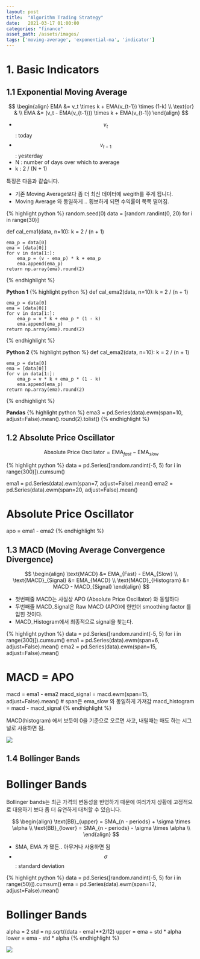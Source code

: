 ```yaml
---
layout: post
title:  "Algorithm Trading Strategy"
date:   2021-03-17 01:00:00
categories: "finance"
asset_path: /assets/images/
tags: ['moving-average', 'exponential-ma', 'indicator']
---
```



# 1. Basic Indicators

## 1.1 Exponential Moving Average

$$ \begin{align} 
EMA &= v_t \times k + EMA(v_{t-1}) \times (1-k)  \\
\text{or} & \\ 
EMA &= (v_t - EMA(v_{t-1})) \times k + EMA(v_{t-1})
\end{align} $$

 - $$ v_t $$ : today
 - $$ v_{t-1} $$ : yesterday 
 - N : number of days over which to average
 - k : 2 / (N + 1)

특징은 다음과 같습니다. 

 - 기존 Moving Average보다 좀 더 최신 데이터에 wegith를 주게 됩니다. 
 - Moving Average 와 동일하게 .. 횡보하게 되면 수익률이 쭉쭉 떨어짐. 

{% highlight python %}
random.seed(0)
data = [random.randint(0, 20) for i in range(30)]

def cal_ema1(data, n=10):
    k = 2 / (n + 1)

    ema_p = data[0]
    ema = [data[0]]
    for v in data[1:]:
        ema_p = (v - ema_p) * k + ema_p
        ema.append(ema_p)
    return np.array(ema).round(2)
{% endhighlight %}

**Python 1**
{% highlight python %}
def cal_ema2(data, n=10):
    k = 2 / (n + 1)
    
    ema_p = data[0]
    ema = [data[0]]
    for v in data[1:]:
        ema_p = v * k + ema_p * (1 - k)
        ema.append(ema_p)
    return np.array(ema).round(2)
{% endhighlight %}

**Python 2**
{% highlight python %}
def cal_ema2(data, n=10):
    k = 2 / (n + 1)
    
    ema_p = data[0]
    ema = [data[0]]
    for v in data[1:]:
        ema_p = v * k + ema_p * (1 - k)
        ema.append(ema_p)
    return np.array(ema).round(2)
{% endhighlight %}

**Pandas**
{% highlight python %}
ema3 = pd.Series(data).ewm(span=10, adjust=False).mean().round(2).tolist()
{% endhighlight %}


## 1.2 Absolute Price Oscillator

$$ \text{Absolute Price Oscillator} = \text{EMA}_{fast} - \text{EMA}_{slow} $$

{% highlight python %}
data =  pd.Series([random.randint(-5, 5) for i in range(300)]).cumsum()

ema1 = pd.Series(data).ewm(span=7, adjust=False).mean()
ema2 = pd.Series(data).ewm(span=20, adjust=False).mean()

# Absolute Price Oscillator 
apo = ema1 - ema2
{% endhighlight %}


## 1.3 MACD (Moving Average Convergence Divergence)

$$ \begin{align} 
\text{MACD} &= EMA_{Fast} - EMA_{Slow} \\
\text{MACD}_{Signal} &= EMA_{MACD} \\
\text{MACD}_{Histogram} &= MACD - MACD_{Signal}
\end{align} $$

 - 첫번째줄 MACD는 사실상 APO (Absolute Price Oscillator) 와 동일하다
 - 두번째줄 MACD_Signal은 Raw MACD (APO)에 한번더 smoothing factor 를 입힌 것이다. 
 - MACD_Histogram에서 최종적으로 signal을 찾는다. 

{% highlight python %}
data =  pd.Series([random.randint(-5, 5) for i in range(300)]).cumsum()
ema1 = pd.Series(data).ewm(span=6, adjust=False).mean()
ema2 = pd.Series(data).ewm(span=15, adjust=False).mean()

# MACD = APO
macd = ema1 - ema2
macd_signal = macd.ewm(span=15, adjust=False).mean()  # span은 ema_slow 와 동일하게 가져감
macd_histogram = macd - macd_signal
{% endhighlight %}

MACD(histogram) 에서 보듯이 0을 기준으로 오르면 사고, 내릴때는 매도 하는 시그널로 사용하면 됨.

<img src="{{ page.asset_path }}trading_macd.png" class="img-responsive img-rounded img-fluid center">


## 1.4 Bollinger Bands

# Bollinger Bands

Bollinger bands는 최근 가격의 변동성을 반영하기 때문에 여러가지 상황에 고정적으로 대응하기 보다 좀 더 유연하게 대처할 수 있습니다.

$$ \begin{align} 
\text{BB}_{upper} = SMA_{n - periods} + \sigma \times \alpha \\
\text{BB}_{lower} = SMA_{n - periods} - \sigma \times \alpha \\
\end{align} $$

 - SMA, EMA 가 됐든.. 아무거나 사용하면 됨
 - $$ \sigma $$ : standard deviation

{% highlight python %}
data =  pd.Series([random.randint(-5, 5) for i in range(50)]).cumsum()
ema = pd.Series(data).ewm(span=12, adjust=False).mean()

# Bollinger Bands
alpha = 2
std = np.sqrt((data - ema)**2/12)
upper = ema + std * alpha
lower = ema - std * alpha
{% endhighlight %}

<img src="{{ page.asset_path }}trading_bbands.png" class="img-responsive img-rounded img-fluid center">